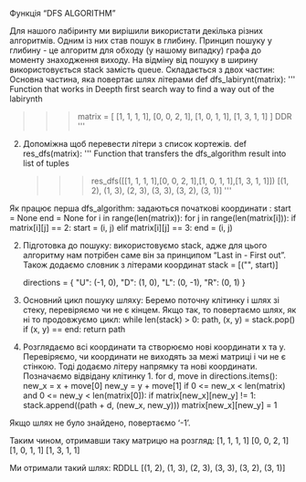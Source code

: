Функція “DFS ALGORITHM”

Для нашого лабіринту ми вирішили використати декілька різних алгоритмів. Одним із них став пошук в глибину.
Принцип пошуку у глибину - це алгоритм для обходу (у нашому випадку) графа до моменту знаходження виходу. На відміну від пошуку в ширину використовується stack замість queue. 
Складається з двох частин: 
Основна частина, яка повертає шлях літерами
def dfs_labirynt(matrix):
   '''
   Function that works in Deepth first search way to find a way out of the labirynth
   >>> matrix = [
   [1, 1, 1, 1],
   [0, 0, 2, 1],
   [1, 0, 1, 1],
   [1, 3, 1, 1]
   ]
   DDR
   '''

2. Допоміжна щоб перевести літери з список кортежів. 
def res_dfs(matrix):
   '''
   Function that transfers the dfs_algorithm result into list of tuples
   >>> res_dfs([[1, 1, 1, 1],[0, 0, 2, 1],[1, 0, 1, 1],[1, 3, 1, 1]])
   [(1, 2), (1, 3), (2, 3), (3, 3), (3, 2), (3, 1)]
   '''


Як працює перша dfs_algorithm:
задаються початкові координати : 
start = None
   end = None
for i in range(len(matrix)):
       for j in range(len(matrix[i])):
           if matrix[i][j] == 2:
               start = (i, j)
           elif matrix[i][j] == 3:
               end = (i, j)  

2) Підготовка до пошуку: використовуємо stack, адже для цього алгоритму нам потрібен саме він за принципом “Last in - First out”. Також додаємо словник з літерами координат
stack = [("", start)]


   directions = {
       "U": (-1, 0),
       "D": (1, 0),
       "L": (0, -1),
       "R": (0, 1)
   }

3) Основний цикл пошуку шляху: 
Беремо поточну клітинку і шлях зі стеку, перевіряємо чи не є кінцем. Якщо так, то повертаємо шлях, як ні то продовжуємо цикл: 
while len(stack) > 0:
       path, (x, y) = stack.pop()
       if (x, y) == end:
           return path

4) Розглядаємо всі координати та створюємо нові координати х та у. Перевіряємо, чи координати не виходять за межі матриці і чи не є стінкою. Тоді додаємо літеру напрямку та нові координати. Позначаємо відвідану клітинку 1. 
for d, move in directions.items():
           new_x = x + move[0]
           new_y = y + move[1]
           if 0 <= new_x < len(matrix) and 0 <= new_y < len(matrix[0]):
               if matrix[new_x][new_y] != 1:
                   stack.append((path + d, (new_x, new_y)))
                   matrix[new_x][new_y] = 1


Якщо шлях не було знайдено, повертаємо ‘-1’.

Таким чином, отримавши таку матрицю на розгляд: 
[1, 1, 1, 1]
[0, 0, 2, 1]
[1, 0, 1, 1]
[1, 3, 1, 1]

Ми отримали такий шлях: RDDLL
[(1, 2), (1, 3), (2, 3), (3, 3), (3, 2), (3, 1)]
